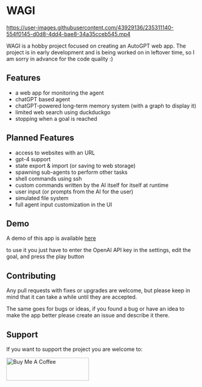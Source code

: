 # WAGI


https://user-images.githubusercontent.com/43929136/235311140-554f0145-d0d8-4dd4-bae8-34a35cceb545.mp4


WAGI is a hobby project focused on creating an AutoGPT web app.
The project is in early development and is being worked on in leftover time, so I am sorry in advance for the code quality :)

## Features

- a web app for monitoring the agent
- chatGPT based agent
- chatGPT-powered long-term memory system (with a graph to display it)
- limited web search using duckduckgo
- stopping when a goal is reached

## Planned Features

- access to websites with an URL
- gpt-4 support
- state export & import (or saving to web storage)
- spawning sub-agents to perform other tasks
- shell commands using ssh
- custom commands written by the AI itself for itself at runtime
- user input (or prompts from the AI for the user)
- simulated file system 
- full agent input customization in the UI


## Demo

A demo of this app is available [here](https://wagi.woltvint.net) 

to use it you just have to enter the OpenAI API key in the settings, edit the goal, and press the play button

## Contributing

Any pull requests with fixes or upgrades are welcome, but please keep in mind that it can take a while until they are accepted.

The same goes for bugs or ideas, if you found a bug or have an idea to make the app better please create an issue and describe it there.

## Support

If you want to support the project you are welcome to:

<a href="https://www.buymeacoffee.com/woltvint" target="_blank"><img src="https://cdn.buymeacoffee.com/buttons/v2/default-red.png" alt="Buy Me A Coffee" style="height: 60px !important;width: 217px !important;" ></a>
